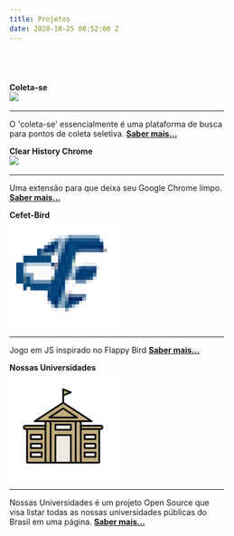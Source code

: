 ```yaml
---
title: Projetos
date: 2020-10-25 00:52:00 Z
---
```


<style>
    .article-index.card-project{
        width: 380px;
    }

    .description-container {
        text-overflow: clip;
    } 

    .image-container img{
        max-width: 50%
    }

    .list-project {
    margin-top: 70px !important;
}
    
</style>

<div class="container-fluid">
    <div class="list-project row mt-5">       
        <div class="article-index card-project col-12 col-sm-5 m-1 mr-sm-5  ">
                <strong>Coleta-se</strong>
                <div class="image-container">
                    <img src="https://raw.githubusercontent.com/ovvesley/coleta-se/master/frontend/coleta-se/assets/carro_de_lixo.png">
                </div>
                <div class="description-container">
                    <hr/>
                    <p>
                        O 'coleta-se' essencialmente é uma plataforma de busca para pontos de coleta seletiva.
                       <a href="https://github.com/ovvesley/coleta-se"> <strong>Saber mais...</strong> </a>
                    </p>                
                </div>
        </div>    
        <div class="article-index card-project col-12 col-sm-5 m-1 mr-sm-5  ">
                <strong>Clear History Chrome</strong>
                <div class="image-container">
                    <img src="https://raw.githubusercontent.com/ovvesley/clear-history-chrome/master/assets/icon128.png">
                </div>
                <div class="description-container">
                    <hr/>
                    <p>
                        Uma extensão para que deixa seu Google Chrome limpo.
                        <a href="https://github.com/ovvesley/clear-history-chrome"><strong>Saber mais...</strong></a>
                    </p>
                </div>
        </div>        
        <div class="article-index card-project col-12 col-sm-5 m-1 mt-5 mr-sm-5  ">
                <strong>Cefet-Bird</strong>
                <div class="image-container">
                    <img src="https://raw.githubusercontent.com/ovvesley/cefet-bird/master/birda.png">
                </div>
                <div class="description-container">
                    <hr/>
                    <p>
                        Jogo em JS inspirado no Flappy Bird
                        <a href="https://github.com/ovvesley/cefet-bird"><strong>Saber mais...</strong></a>
                    </p>
                </div>
        </div> 
        <div class="article-index card-project col-12 col-sm-5 m-1 mt-5 mr-sm-5  ">
                <strong>Nossas Universidades</strong>
                <div class="image-container">
                    <img src="https://raw.githubusercontent.com/ovvesley/nossas-universidades/master/repo-config/logo.png">
                </div>
                <div class="description-container">
                    <hr/>
                    <p>
                       Nossas Universidades é um projeto Open Source que visa listar todas as nossas universidades públicas do Brasil em uma página.
                        <a href="https://github.com/ovvesley/nossas-universidades"><strong>Saber mais...</strong></a>
                    </p>
                </div>
        </div> 
    </div>    
</div>

